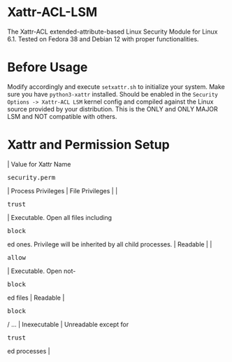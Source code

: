 # Xattr-ACL-LSM
The Xattr-ACL extended-attribute-based Linux Security Module for Linux 6.1. Tested on Fedora 38 and Debian 12 with proper functionalities.

# Before Usage
Modify accordingly and execute ```setxattr.sh``` to initialize your system. Make sure you have ```python3-xattr``` installed.
Should be enabled in the ```Security Options -> Xattr-ACL LSM``` kernel config and compiled against the Linux source provided by your distribution. This is the ONLY and ONLY MAJOR LSM and NOT compatible with others.

# Xattr and Permission Setup
| Value for Xattr Name <pre>security.perm</pre> | Process Privileges | File Privileges |
| <pre>trust</pre> | Executable. Open all files including <pre>block</pre>ed ones. Privilege will be inherited by all child processes. | Readable |
| <pre>allow</pre> | Executable. Open not-<pre>block</pre>ed files | Readable
| <pre>block</pre> / ... | Inexecutable | Unreadable except for <pre>trust</pre>ed processes |
